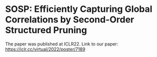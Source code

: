 # SOSP: Efficiently Capturing Global Correlations by Second-Order Structured Pruning 
The paper was published at ICLR22. Link to our paper: https://iclr.cc/virtual/2022/poster/7189
